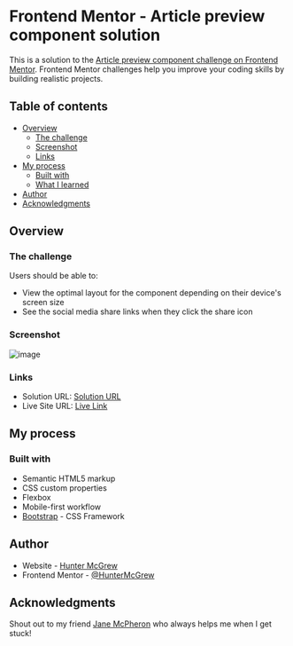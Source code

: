 # Frontend Mentor - Article preview component solution

This is a solution to the [Article preview component challenge on Frontend Mentor](https://www.frontendmentor.io/challenges/article-preview-component-dYBN_pYFT). Frontend Mentor challenges help you improve your coding skills by building realistic projects. 

## Table of contents

- [Overview](#overview)
  - [The challenge](#the-challenge)
  - [Screenshot](#screenshot)
  - [Links](#links)
- [My process](#my-process)
  - [Built with](#built-with)
  - [What I learned](#what-i-learned)
- [Author](#author)
- [Acknowledgments](#acknowledgments)

## Overview

### The challenge

Users should be able to:

- View the optimal layout for the component depending on their device's screen size
- See the social media share links when they click the share icon

### Screenshot

![image]()

### Links

- Solution URL: [Solution URL](https://www.frontendmentor.io/)
- Live Site URL: [Live Link](https://huntermcgrew.github.io/QR-component/)

## My process

### Built with

- Semantic HTML5 markup
- CSS custom properties
- Flexbox
- Mobile-first workflow
- [Bootstrap](https://getbootstrap.com/) - CSS Framework

## Author

- Website - [Hunter McGrew](https://github.com/HunterMcGrew)
- Frontend Mentor - [@HunterMcGrew](https://www.frontendmentor.io/profile/HunterMcGrew)

## Acknowledgments

Shout out to my friend [Jane McPheron](https://github.com/jvmcpheron) who always helps me when I get stuck!